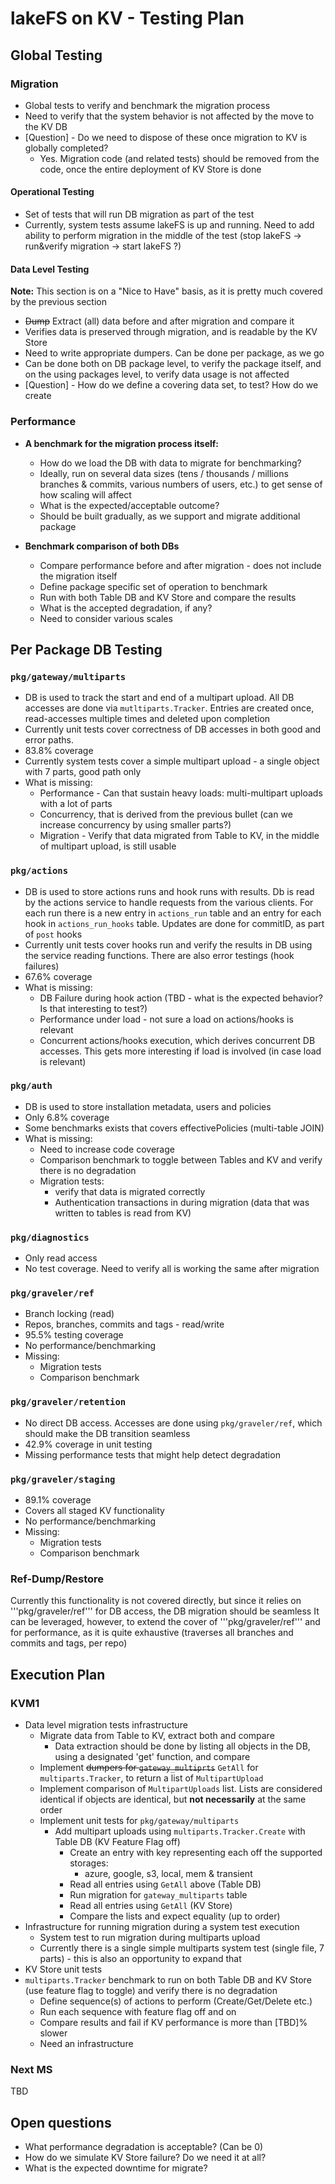 # lakeFS on KV - Testing Plan

## Global Testing

### Migration
* Global tests to verify and benchmark the migration process
* Need to verify that the system behavior is not affected by the move to the KV DB
* [Question] - Do we need to dispose of these once migration to KV is globally completed?
  * Yes. Migration code (and related tests) should be removed from the code, once the entire deployment of KV Store is done

#### Operational Testing
* Set of tests that will run DB migration as part of the test
* Currently, system tests assume lakeFS is up and running. Need to add ability to perform migration in the middle of the test (stop lakeFS -> run&verify migration -> start lakeFS ?)

#### Data Level Testing
**Note:** This section is on a "Nice to Have" basis, as it is pretty much covered by the previous section
* ~~Dump~~ Extract (all) data before and after migration and compare it
* Verifies data is preserved through migration, and is readable by the KV Store
* Need to write appropriate dumpers. Can be done per package, as we go
* Can be done both on DB package level, to verify the package itself, and on the using packages level, to verify data usage is not affected
* [Question] - How do we define a covering data set, to test? How do we create

### Performance
* **A benchmark for the migration process itself:**
  * How do we load the DB with data to migrate for benchmarking?
  * Ideally, run on several data sizes (tens / thousands / millions branches & commits, various numbers of users, etc.) to get sense of how scaling will affect
  * What is the expected/acceptable outcome?
  * Should be built gradually, as we support and migrate additional package

* **Benchmark comparison of both DBs**
  * Compare performance before and after migration - does not include the migration itself
  * Define package specific set of operation to benchmark
  * Run with both Table DB and KV Store and compare the results
  * What is the accepted degradation, if any?
  * Need to consider various scales
## Per Package DB Testing

### ```pkg/gateway/multiparts```
* DB is used to track the start and end of a multipart upload. All DB accesses are done via `mutltiparts.Tracker`. Entries are created once, read-accesses multiple times and deleted upon completion
* Currently unit tests cover correctness of DB accesses in both good and error paths.
* 83.8% coverage
* Currently system tests cover a simple multipart upload - a single object with 7 parts, good path only
* What is missing:
  * Performance - Can that sustain heavy loads: multi-multipart uploads with a lot of parts
  * Concurrency, that is derived from the previous bullet (can we increase concurrency by using smaller parts?)
  * Migration - Verify that data migrated from Table to KV, in the middle of multipart upload, is still usable


### ```pkg/actions```
* DB is used to store actions runs and hook runs with results. Db is read by the actions service to handle requests from the various clients. For each run there is a new entry in `actions_run` table and an entry for each hook in `actions_run_hooks` table.
Updates are done for commitID, as part of `post` hooks
* Currently unit tests cover hooks run and verify the results in DB using the service reading functions. There are also error testings (hook failures)
* 67.6% coverage
* What is missing:
  * DB Failure during hook action (TBD - what is the expected behavior? Is that interesting to test?)
  * Performance under load - not sure a load on actions/hooks is relevant
  * Concurrent actions/hooks execution, which derives concurrent DB accesses. This gets more interesting if load is involved (in case load is relevant)

### ```pkg/auth```
* DB is used to store installation metadata, users and policies
* Only 6.8% coverage
* Some benchmarks exists that covers effectivePolicies (multi-table JOIN)
* What is missing:
  * Need to increase code coverage
  * Comparison benchmark to toggle between Tables and KV and verify there is no degradation
  * Migration tests:
    * verify that data is migrated correctly
    * Authentication transactions in during migration (data that was written to tables is read from KV)

### ```pkg/diagnostics```
* Only read access
* No test coverage. Need to verify all is working the same after migration

### ```pkg/graveler/ref```
* Branch locking (read)
* Repos, branches, commits and tags - read/write
* 95.5% testing coverage
* No performance/benchmarking
* Missing:
  * Migration tests
  * Comparison benchmark

### ```pkg/graveler/retention```
* No direct DB access. Accesses are done using ```pkg/graveler/ref```, which should make the DB transition seamless
* 42.9% coverage in unit testing
* Missing performance tests that might help detect degradation

### ```pkg/graveler/staging```
* 89.1% coverage
* Covers all staged KV functionality
* No performance/benchmarking
* Missing:
  * Migration tests
  * Comparison benchmark

### Ref-Dump/Restore
Currently this functionality is not covered directly, but since it relies on '''pkg/graveler/ref''' for DB access, the DB migration should be seamless
It can be leveraged, however, to extend the cover of '''pkg/graveler/ref''' and for performance, as it is quite exhaustive (traverses all branches and commits and tags, per repo)

## Execution Plan

### KVM1
* Data level migration tests infrastructure
  * Migrate data from Table to KV, extract both and compare
    * Data extraction should be done by listing all objects in the DB, using a designated 'get' function, and compare
  * Implement ~~dumpers for `gateway_multiprts`~~ `GetAll` for `multiparts.Tracker`, to return a list of `MultipartUpload`
  * Implement comparison of `MultipartUploads` list. Lists are considered identical if objects are identical, but **not necessarily** at the same order
  * Implement unit tests for `pkg/gateway/multiparts`
    * Add multipart uploads using `multiparts.Tracker.Create` with Table DB (KV Feature Flag off)
      * Create an entry with key representing each off the supported storages:
        * azure, google, s3, local, mem & transient
      * Read all entries using `GetAll` above (Table DB)
      * Run migration for `gateway_multiparts` table
      * Read all entries using `GetAll` (KV Store)
      * Compare the lists and expect equality (up to order)
* Infrastructure for running migration during a system test execution
  * System test to run migration during multiparts upload
  * Currently there is a single simple multiparts system test (single file, 7 parts) - this is also an opportunity to expand that
* KV Store unit tests 
* `multiparts.Tracker` benchmark to run on both Table DB and KV Store (use feature flag to toggle) and verify there is no degradation
  * Define sequence(s) of actions to perform (Create/Get/Delete etc.)
  * Run each sequence with feature flag off and on
  * Compare results and fail if KV performance is more than [TBD]% slower
  * Need an infrastructure 

### Next MS
TBD


## Open questions
* What performance degradation is acceptable? (Can be 0)
* How do we simulate KV Store failure? Do we need it at all?
* What is the expected downtime for migrate?
